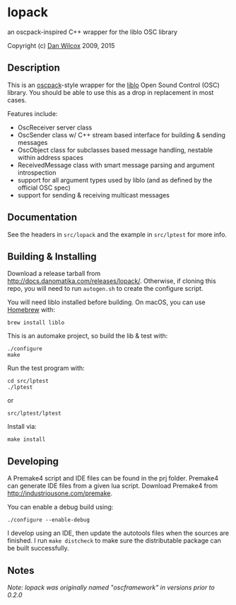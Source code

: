 lopack
======

an oscpack-inspired C++ wrapper for the liblo OSC library

Copyright (c) [Dan Wilcox](http://danomatika.com) 2009, 2015

Description
-----------

This is an [oscpack](http://www.rossbencina.com/code/oscpack)-style wrapper for the [liblo](http://liblo.sourceforge.net/) Open Sound Control (OSC) library. You should be able to use this as a drop in replacement in most cases.

Features include:

* OscReceiver server class
* OscSender class w/ C++ stream based interface for building & sending messages
* OscObject class for subclasses based message handling, nestable within address spaces
* ReceivedMessage class with smart message parsing and argument introspection
* support for all argument types used by liblo (and as defined by the official OSC spec)
* support for sending & receiving multicast messages

Documentation
-------------

See the headers in `src/lopack` and the example in `src/lptest` for more info.

Building & Installing
---------------------

Download a release tarball from <http://docs.danomatika.com/releases/lopack/>. Otherwise, if cloning this repo, you will need to run `autogen.sh` to create the configure script.

You will need liblo installed before building. On macOS, you can use [Homebrew](http://brew.sh) with:

    brew install liblo

This is an automake project, so build the lib & test with:

    ./configure
	make

Run the test program with:

    cd src/lptest
    ./lptest

or

    src/lptest/lptest

Install via:

    make install

Developing
----------

A Premake4 script and IDE files can be found in the prj folder. Premake4 can generate IDE files from a given lua script. Download Premake4 from <http://industriousone.com/premake>.

You can enable a debug build using:

    ./configure --enable-debug

I develop using an IDE, then update the autotools files when the sources are finished. I run `make distcheck` to make sure the distributable package can be built successfully.

Notes
-----

_Note: lopack was originally named "oscframework" in versions prior to 0.2.0_
